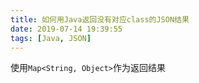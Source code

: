 ```yaml
---
title: 如何用Java返回没有对应class的JSON结果
date: 2019-07-14 19:39:55
tags: [Java, JSON]
---
```


使用`Map<String, Object>`作为返回结果
